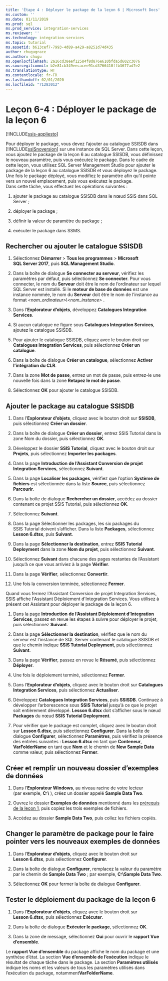 ```yaml
---
title: 'Étape 4 : Déployer le package de la leçon 6 | Microsoft Docs'
ms.custom: ''
ms.date: 01/11/2019
ms.prod: sql
ms.prod_service: integration-services
ms.reviewer: ''
ms.technology: integration-services
ms.topic: tutorial
ms.assetid: b613cef7-7993-4d89-a429-a8251d74d435
author: chugugrace
ms.author: chugu
ms.openlocfilehash: 2a16cd38eef12584f8d876e610bfda5d602c3076
ms.sourcegitcommit: b2e81cb349eecacee91cd3766410ffb3677ad7e2
ms.translationtype: HT
ms.contentlocale: fr-FR
ms.lasthandoff: 02/01/2020
ms.locfileid: "71283012"
---
```

# <a name="lesson-6-4-deploy-the-lesson-6-package"></a>Leçon 6-4 : Déployer le package de la leçon 6

[!INCLUDE[ssis-appliesto](../includes/ssis-appliesto-ssvrpluslinux-asdb-asdw-xxx.md)]



Pour déployer le package, vous devez l’ajouter au catalogue SSISDB dans [!INCLUDE[ssISnoversion](../includes/ssisnoversion-md.md)] sur une instance de SQL Server. Dans cette leçon, vous ajoutez le package de la leçon 6 au catalogue SSISDB, vous définissez le nouveau paramètre, puis vous exécutez le package. Dans le cadre de cette leçon, vous utilisez SQL Server Management Studio pour ajouter le package de la leçon 6 au catalogue SSISDB et vous déployez le package. Une fois le package déployé, vous modifiez le paramètre afin qu’il pointe vers un nouvel emplacement, puis vous exécutez le package.   
Dans cette tâche, vous effectuez les opérations suivantes :  

1. ajouter le package au catalogue SSISDB dans le nœud SSIS dans SQL Server ;  
  
2. déployer le package ;  
  
3. définir la valeur de paramètre du package ;  

4. exécuter le package dans SSMS.  
  
## <a name="locate-or-add-the-ssisdb-catalog"></a>Rechercher ou ajouter le catalogue SSISDB  
  
1.  Sélectionnez **Démarrer** > **Tous les programmes** > **Microsoft SQL Server 2017**, puis **SQL Management Studio**.  
  
2.  Dans la boîte de dialogue **Se connecter au serveur**, vérifiez les paramètres par défaut, puis sélectionnez **Se connecter**. Pour vous connecter, le nom du **Serveur** doit être le nom de l’ordinateur sur lequel SQL Server est installé. Si le **moteur de base de données** est une instance nommée, le nom du **Serveur** doit être le nom de l’instance au format *\<nom_ordinateur>\\\<nom_instance>* . 
  
3.  Dans l’**Explorateur d’objets**, développez **Catalogues Integration Services**.  
  
4.  Si aucun catalogue ne figure sous **Catalogues Integration Services**, ajoutez le catalogue SSISDB.  
  
5.  Pour ajouter le catalogue SSISDB, cliquez avec le bouton droit sur **Catalogues Integration Services**, puis sélectionnez **Créer un catalogue**.  
  
6.  Dans la boîte de dialogue **Créer un catalogue**, sélectionnez **Activer l’intégration du CLR**.  
  
7.  Dans la zone **Mot de passe**, entrez un mot de passe, puis entrez-le une nouvelle fois dans la zone **Retapez le mot de passe**. 
  
8.  Sélectionnez **OK** pour ajouter le catalogue SSISDB.  
  
## <a name="add-the-package-to-the-ssisdb-catalog"></a>Ajouter le package au catalogue SSISDB  
  
1.  Dans l’**Explorateur d’objets**, cliquez avec le bouton droit sur **SSISDB**, puis sélectionnez **Créer un dossier**.  
  
2.  Dans la boîte de dialogue **Créer un dossier**, entrez SSIS Tutorial dans la zone Nom du dossier, puis sélectionnez **OK**.  
  
3.  Développez le dossier **SSIS Tutorial**, cliquez avec le bouton droit sur **Projets**, puis sélectionnez **Importer les packages**.  
  
4.  Dans la page **Introduction** **de l’Assistant Conversion de projet Integration Services**, sélectionnez **Suivant**.  
  
5.  Dans la page **Localiser les packages**, vérifiez que l’option **Système de fichiers** est sélectionnée dans la liste **Source**, puis sélectionnez **Parcourir**.  
  
6.  Dans la boîte de dialogue **Rechercher un dossier**, accédez au dossier contenant ce projet SSIS Tutorial, puis sélectionnez **OK**.  
  
7.  Sélectionnez **Suivant**.  
  
8.  Dans la page Sélectionner les packages, les six packages du SSIS Tutorial doivent s’afficher. Dans la liste **Packages**, sélectionnez **Lesson 6.dtsx**, puis **Suivant**.  
  
9. Dans la page **Sélectionner la destination**, entrez **SSIS Tutorial Deployment** dans la zone **Nom du projet**, puis sélectionnez **Suivant**.

10. Sélectionnez **Suivant** dans chacune des pages restantes de l’Assistant jusqu’à ce que vous arriviez à la page **Vérifier**.  
  
11. Dans la page **Vérifier**, sélectionnez **Convertir**.  
  
12. Une fois la conversion terminée, sélectionnez **Fermer**.  
  
Quand vous fermez l'Assistant Conversion de projet Integration Services, SSIS affiche l'Assistant Déploiement d'Integration Services. Vous utilisez à présent cet Assistant pour déployer le package de la leçon 6.  
  
1.  Dans la page **Introduction** **de l’Assistant Déploiement d’Integration Services**, passez en revue les étapes à suivre pour déployer le projet, puis sélectionnez **Suivant**.  
  
2.  Dans la page **Sélectionner la destination**, vérifiez que le nom du serveur est l’instance de SQL Server contenant le catalogue SSISDB et que le chemin indique **SSIS Tutorial Deployment**, puis sélectionnez **Suivant**.  
  
3.  Dans la page **Vérifier**, passez en revue le **Résumé**, puis sélectionnez **Déployer**.  
  
4.  Une fois le déploiement terminé, sélectionnez **Fermer**.  
  
5.  Dans l’**Explorateur d’objets**, cliquez avec le bouton droit sur **Catalogues Integration Services**, puis sélectionnez **Actualiser**.  
  
6.  Développez **Catalogues Integration Services**, puis **SSISDB**. Continuez à développer l’arborescence sous **SSIS Tutorial** jusqu’à ce que le projet soit entièrement développé. **Lesson 6.dtsx** doit s’afficher sous le nœud **Packages** du nœud **SSIS Tutorial Deployment**.  
  
7.  Pour vérifier que le package est complet, cliquez avec le bouton droit sur **Lesson 6.dtsx**, puis sélectionnez **Configurer**. Dans la boîte de dialogue **Configurer**, sélectionnez **Paramètres**, puis vérifiez la présence des entrées suivantes : **Lesson 6.dtsx** en tant que **Conteneur**, **VarFolderName** en tant que **Nom** et le chemin de **New Sample Data** comme valeur, puis sélectionnez **Fermer**.  
  
## <a name="create-and-populate-a-new-sample-data-folder"></a>Créer et remplir un nouveau dossier d’exemples de données  
  
1.  Dans l’**Explorateur Windows**, au niveau racine de votre lecteur (par exemple, **C:\\** ), créez un dossier appelé **Sample Data Two**.  
  
2.  Ouvrez le dossier **Exemples de données** mentionné dans les [prérequis de la leçon 1](../integration-services/lesson-1-create-a-project-and-basic-package-with-ssis.md#prerequisites), puis copiez les trois exemples de fichiers.  
  
3.  Accédez au dossier **Sample Data Two**, puis collez les fichiers copiés.  
  
## <a name="change-the-package-parameter-to-point-to-the-new-sample-data"></a>Changer le paramètre de package pour le faire pointer vers les nouveaux exemples de données  
  
1.  Dans l’**Explorateur d’objets**, cliquez avec le bouton droit sur **Lesson 6.dtsx**, puis sélectionnez **Configurer**.  
  
2.  Dans la boîte de dialogue **Configurer**, remplacez la valeur du paramètre par le chemin de **Sample Data Two** ; par exemple, **C:\\Sample Data Two**.  
  
3.  Sélectionnez **OK** pour fermer la boîte de dialogue **Configurer**.  
  
## <a name="test-the-lesson-6-package-deployment"></a>Tester le déploiement du package de la leçon 6  
  
1.  Dans l’**Explorateur d’objets**, cliquez avec le bouton droit sur **Lesson 6.dtsx**, puis sélectionnez **Exécuter**.  
  
2.  Dans la boîte de dialogue **Exécuter le package**, sélectionnez **OK**.  
  
3.  Dans la zone de message, sélectionnez **Oui** pour ouvrir le **rapport Vue d’ensemble**.  
  
Le **rapport Vue d’ensemble** du package affiche le nom du package et une synthèse d’état. La section **Vue d’ensemble de l’exécution** indique le résultat de chaque tâche dans le package. La section **Paramètres utilisés** indique les noms et les valeurs de tous les paramètres utilisés dans l’exécution du package, notamment**VarFolderName**.  
  

